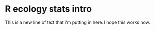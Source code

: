 # R ecology stats intro

This is a new line of text that i'm putting in here. I hope this works now.
